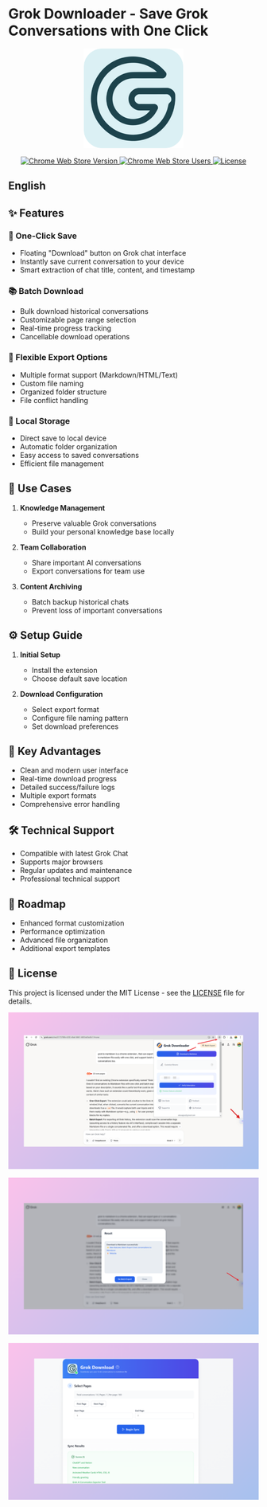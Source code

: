 # Grok Downloader - Save Grok Conversations with One Click

<p align="center">
  <img src="icon.png" alt="Grok Downloader Logo" width="200"/>
</p>

<p align="center">
  <a href="https://chrome.google.com/webstore/detail/oenicbdlchhhpkbijcmkkpnpmmjhlgkf">
    <img src="https://img.shields.io/chrome-web-store/v/oenicbdlchhhpkbijcmkkpnpmmjhlgkf" alt="Chrome Web Store Version">
  </a>
  <a href="https://chrome.google.com/webstore/detail/oenicbdlchhhpkbijcmkkpnpmmjhlgkf">
    <img src="https://img.shields.io/chrome-web-store/users/oenicbdlchhhpkbijcmkkpnpmmjhlgkf" alt="Chrome Web Store Users">
  </a>
  <a href="https://github.com/yourusername/grok-downloader/blob/main/LICENSE">
    <img src="https://img.shields.io/github/license/aluoapp/grok-downloader" alt="License">
  </a>
</p>



<h2 id="english">English</h2>

## ✨ Features

### 🚀 One-Click Save
- Floating "Download" button on Grok chat interface
- Instantly save current conversation to your device
- Smart extraction of chat title, content, and timestamp

### 📚 Batch Download
- Bulk download historical conversations
- Customizable page range selection
- Real-time progress tracking
- Cancellable download operations

### 🔄 Flexible Export Options
- Multiple format support (Markdown/HTML/Text)
- Custom file naming
- Organized folder structure
- File conflict handling

### 🔌 Local Storage
- Direct save to local device
- Automatic folder organization
- Easy access to saved conversations
- Efficient file management

## 🎯 Use Cases

1. **Knowledge Management**
   - Preserve valuable Grok conversations
   - Build your personal knowledge base locally

2. **Team Collaboration**
   - Share important AI conversations
   - Export conversations for team use

3. **Content Archiving**
   - Batch backup historical chats
   - Prevent loss of important conversations

## ⚙️ Setup Guide

1. **Initial Setup**
   - Install the extension
   - Choose default save location

2. **Download Configuration**
   - Select export format
   - Configure file naming pattern
   - Set download preferences

## 💫 Key Advantages

- Clean and modern user interface
- Real-time download progress
- Detailed success/failure logs
- Multiple export formats
- Comprehensive error handling

## 🛠️ Technical Support

- Compatible with latest Grok Chat
- Supports major browsers
- Regular updates and maintenance
- Professional technical support

## 🚀 Roadmap

- Enhanced format customization
- Performance optimization
- Advanced file organization
- Additional export templates

## 📝 License

This project is licensed under the MIT License - see the [LICENSE](LICENSE) file for details.

<p align="center">
  <img src="download-1.png" alt="Grok " />
</p>
<p align="center">
  <img src="download-2.png" alt="Grok " />
</p>
<p align="center">
  <img src="download-3.png" alt="Grok " />
</p>
